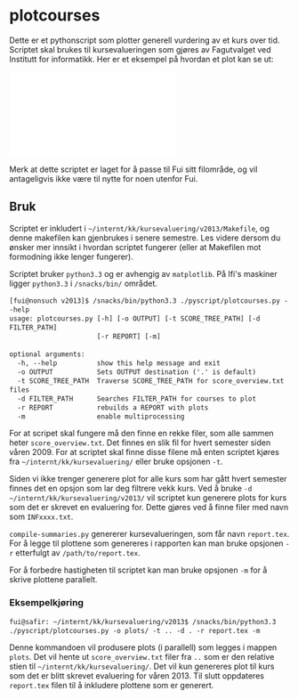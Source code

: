 plotcourses
===========

Dette er et pythonscript som plotter generell vurdering av et kurs over
tid. Scriptet skal brukes til kursevalueringen som gjøres av Fagutvalget ved
Institutt for informatikk. Her er et eksempel på hvordan et plot kan se ut:

![screenshot](example_plot.pdf)

Merk at dette scriptet er laget for å passe til Fui sitt filområde, og vil
antageligvis ikke være til nytte for noen utenfor Fui. 

## Bruk

Scriptet er inkludert i `~/internt/kk/kursevaluering/v2013/Makefile`, og
denne makefilen kan gjenbrukes i senere semestre. Les videre dersom du
ønsker mer innsikt i hvordan scriptet fungerer (eller at Makefilen mot
formodning ikke lenger fungerer).

Scriptet bruker `python3.3` og er avhengig av `matplotlib`. På Ifi's
maskiner ligger `python3.3` i `/snacks/bin/` området.

    [fui@nonsuch v2013]$ /snacks/bin/python3.3 ./pyscript/plotcourses.py --help
    usage: plotcourses.py [-h] [-o OUTPUT] [-t SCORE_TREE_PATH] [-d FILTER_PATH]
                          [-r REPORT] [-m]
    
    optional arguments:
      -h, --help          show this help message and exit
      -o OUTPUT           Sets OUTPUT destination ('.' is default)
      -t SCORE_TREE_PATH  Traverse SCORE_TREE_PATH for score_overview.txt files
      -d FILTER_PATH      Searches FILTER_PATH for courses to plot
      -r REPORT           rebuilds a REPORT with plots
      -m                  enable multiprocessing

For at scripet skal fungere må den finne en rekke filer, som alle sammen
heter  `score_overview.txt`. Det finnes en slik fil for hvert semester siden
våren 2009. For at scriptet skal finne disse filene må enten scriptet kjøres
fra `~/internt/kk/kursevaluering/` eller bruke opsjonen `-t`.

Siden vi ikke trenger generere plot for alle kurs som har gått hvert
semester finnes det en opsjon som lar deg filtrere vekk kurs. Ved å bruke
`-d ~/internt/kk/kursevaluering/v2013/` vil scriptet kun generere plots for
kurs som det er skrevet en evaluering for. Dette gjøres ved å finne filer
med navn som `INFxxxx.txt`.

`compile-summaries.py` genererer kursevalueringen, som får navn
`report.tex`. For å legge til plottene som genereres i rapporten kan man
bruke opsjonen `-r` etterfulgt av `/path/to/report.tex`.

For å forbedre hastigheten til scriptet kan man bruke opsjonen `-m` for å
skrive plottene parallelt.

### Eksempelkjøring

    fui@safir: ~/internt/kk/kursevaluering/v2013$ /snacks/bin/python3.3 ./pyscript/plotcourses.py -o plots/ -t .. -d . -r report.tex -m

Denne kommandoen vil produsere plots (i parallell) som legges i mappen
`plots`. Det vil hente ut `score_overview.txt` filer fra `..` som er den
relative stien til `~/internt/kk/kursevaluering/`. Det vil kun genereres
plot til kurs som det er blitt skrevet evaluering for våren 2013. Til slutt
oppdateres `report.tex` filen til å inkludere plottene som er generert.
